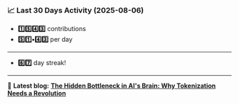 <!--START_STATS-->
### 📈 Last 30 Days Activity (2025-08-06)  
- **1️⃣5️⃣4️⃣3️⃣** contributions  
- **5️⃣1️⃣•4️⃣3️⃣** per day
---
- **6️⃣7️⃣** day streak!
---
📝 **Latest blog:** [**The Hidden Bottleneck in AI's Brain: Why Tokenization Needs a Revolution**](https://andriak.com/blog/tokenization-revolution)
<!--END_STATS-->
